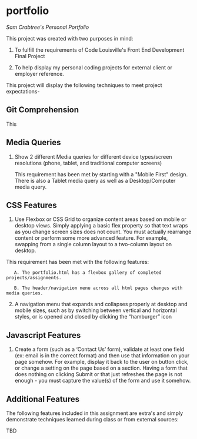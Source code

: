 # portfolio

*Sam Crabtree's Personal Portfolio*

This project was created with two purposes in mind: 

1. To fulfill the requirements of Code Louisville's Front End Development Final Project

2. To help display my personal coding projects for external client or employer reference. 


This project will display the following techniques to meet project expectations-

## Git Comprehension
This 

## Media Queries

1. Show 2 different Media queries for different device types/screen resolutions (phone, tablet, and traditional computer screens) 
    
    This requirement has been met by starting with a "Mobile First" design. There is also a Tablet media query as well as a Desktop/Computer media query. 

## CSS Features

1. Use Flexbox or CSS Grid to organize content areas based on mobile or desktop views. Simply applying a basic flex property so that text wraps as you change screen sizes does not count. You must actually rearrange content or perform some more advanced feature. For example, swapping from a single column layout to a two-column layout on desktop.
 
  This requirement has been met with the following features:
      
       A. The portfolio.html has a flexbox gallery of completed projects/assignments.
      
       B. The header/navigation menu across all html pages changes with media queries.  

2. A navigation menu that expands and collapses properly at desktop and mobile sizes, such as by switching between vertical and horizontal styles, or is opened and closed by clicking the “hamburger” icon

## Javascript Features

1. Create a form (such as a ‘Contact Us’ form), validate at least one field (ex: email is in the correct format) and then use that information on your page somehow. For example, display it back to the user on button click, or change a setting on the page based on a section. Having a form that does nothing on clicking Submit or that just refreshes the page is not enough - you must capture the value(s) of the form and use it somehow.



## Additional Features 

The following features included in this assignment are extra's and simply demonstrate techniques learned during class or from external sources:

TBD


